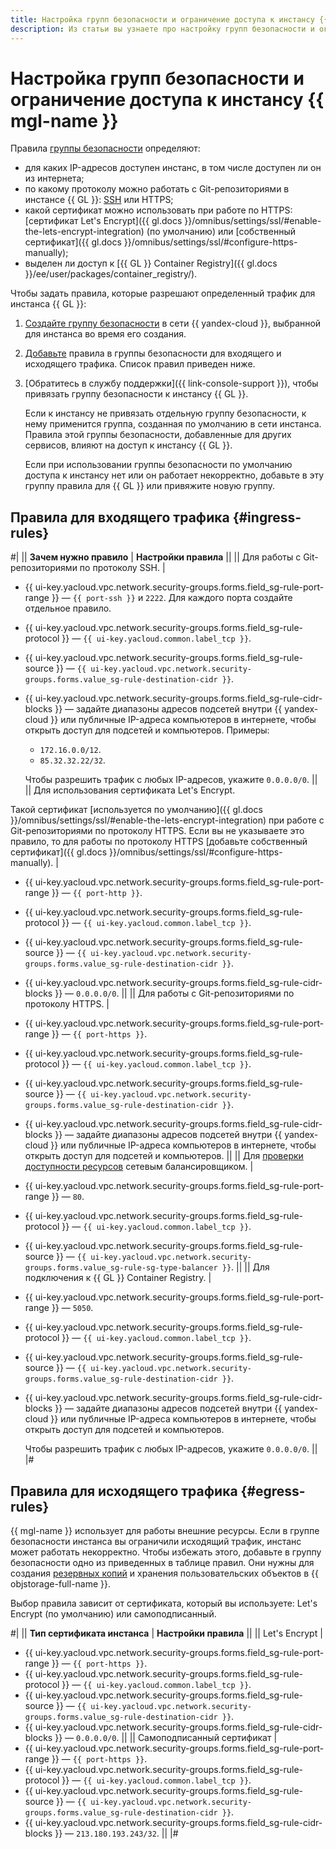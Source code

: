 ```yaml
---
title: Настройка групп безопасности и ограничение доступа к инстансу {{ mgl-full-name }}
description: Из статьи вы узнаете про настройку групп безопасности и ограничение доступа к инстансу {{ mgl-name }}, а также ознакомитесь с правилами входящего и исходящего трафика.
---
```


# Настройка групп безопасности и ограничение доступа к инстансу {{ mgl-name }}

Правила [группы безопасности](../../vpc/concepts/security-groups.md) определяют:

* для каких IP-адресов доступен инстанс, в том числе доступен ли он из интернета;
* по какому протоколу можно работать с Git-репозиториями в инстансе {{ GL }}: [SSH](../../glossary/ssh-keygen.md) или HTTPS;
* какой сертификат можно использовать при работе по HTTPS: [сертификат Let's Encrypt]({{ gl.docs }}/omnibus/settings/ssl/#enable-the-lets-encrypt-integration) (по умолчанию) или [собственный сертификат]({{ gl.docs }}/omnibus/settings/ssl/#configure-https-manually);
* выделен ли доступ к [{{ GL }} Container Registry]({{ gl.docs }}/ee/user/packages/container_registry/).

Чтобы задать правила, которые разрешают определенный трафик для инстанса {{ GL }}:

1. [Создайте группу безопасности](../../vpc/operations/security-group-create.md) в сети {{ yandex-cloud }}, выбранной для инстанса во время его создания.
1. [Добавьте](../../vpc/operations/security-group-add-rule.md) правила в группы безопасности для входящего и исходящего трафика. Список правил приведен ниже.
1. [Обратитесь в службу поддержки]({{ link-console-support }}), чтобы привязать группу безопасности к инстансу {{ GL }}.

   Если к инстансу не привязать отдельную группу безопасности, к нему применится группа, созданная по умолчанию в сети инстанса. Правила этой группы безопасности, добавленные для других сервисов, влияют на доступ к инстансу {{ GL }}.

   Если при использовании группы безопасности по умолчанию доступа к инстансу нет или он работает некорректно, добавьте в эту группу правила для {{ GL }} или привяжите новую группу.

## Правила для входящего трафика {#ingress-rules}

#|
|| **Зачем нужно правило** | **Настройки правила** ||
|| Для работы с Git-репозиториями по протоколу SSH. | 
* {{ ui-key.yacloud.vpc.network.security-groups.forms.field_sg-rule-port-range }} — `{{ port-ssh }}` и `2222`. Для каждого порта создайте отдельное правило.
* {{ ui-key.yacloud.vpc.network.security-groups.forms.field_sg-rule-protocol }} — `{{ ui-key.yacloud.common.label_tcp }}`.
* {{ ui-key.yacloud.vpc.network.security-groups.forms.field_sg-rule-source }} — `{{ ui-key.yacloud.vpc.network.security-groups.forms.value_sg-rule-destination-cidr }}`.
* {{ ui-key.yacloud.vpc.network.security-groups.forms.field_sg-rule-cidr-blocks }} — задайте диапазоны адресов подсетей внутри {{ yandex-cloud }} или публичные IP-адреса компьютеров в интернете, чтобы открыть доступ для подсетей и компьютеров. Примеры:

   * `172.16.0.0/12`.
   * `85.32.32.22/32`.

   Чтобы разрешить трафик с любых IP-адресов, укажите `0.0.0.0/0`.
|| 
|| Для использования сертификата Let's Encrypt.

Такой сертификат [используется по умолчанию]({{ gl.docs }}/omnibus/settings/ssl/#enable-the-lets-encrypt-integration) при работе с Git-репозиториями по протоколу HTTPS. Если вы не указываете это правило, то для работы по протоколу HTTPS [добавьте собственный сертификат]({{ gl.docs }}/omnibus/settings/ssl/#configure-https-manually). |
* {{ ui-key.yacloud.vpc.network.security-groups.forms.field_sg-rule-port-range }} — `{{ port-http }}`.
* {{ ui-key.yacloud.vpc.network.security-groups.forms.field_sg-rule-protocol }} — `{{ ui-key.yacloud.common.label_tcp }}`.
* {{ ui-key.yacloud.vpc.network.security-groups.forms.field_sg-rule-source }} — `{{ ui-key.yacloud.vpc.network.security-groups.forms.value_sg-rule-destination-cidr }}`.
* {{ ui-key.yacloud.vpc.network.security-groups.forms.field_sg-rule-cidr-blocks }} — `0.0.0.0/0`.
||
|| Для работы с Git-репозиториями по протоколу HTTPS. |
* {{ ui-key.yacloud.vpc.network.security-groups.forms.field_sg-rule-port-range }} — `{{ port-https }}`.
* {{ ui-key.yacloud.vpc.network.security-groups.forms.field_sg-rule-protocol }} — `{{ ui-key.yacloud.common.label_tcp }}`.
* {{ ui-key.yacloud.vpc.network.security-groups.forms.field_sg-rule-source }} — `{{ ui-key.yacloud.vpc.network.security-groups.forms.value_sg-rule-destination-cidr }}`.
* {{ ui-key.yacloud.vpc.network.security-groups.forms.field_sg-rule-cidr-blocks }} — задайте диапазоны адресов подсетей внутри {{ yandex-cloud }} или публичные IP-адреса компьютеров в интернете, чтобы открыть доступ для подсетей и компьютеров.
||
|| Для [проверки доступности ресурсов](../../network-load-balancer/concepts/health-check.md) сетевым балансировщиком. |
* {{ ui-key.yacloud.vpc.network.security-groups.forms.field_sg-rule-port-range }} — `80`.
* {{ ui-key.yacloud.vpc.network.security-groups.forms.field_sg-rule-protocol }} — `{{ ui-key.yacloud.common.label_tcp }}`.
* {{ ui-key.yacloud.vpc.network.security-groups.forms.field_sg-rule-source }} — `{{ ui-key.yacloud.vpc.network.security-groups.forms.value_sg-rule-sg-type-balancer }}`.
||
|| Для подключения к {{ GL }} Container Registry. |
* {{ ui-key.yacloud.vpc.network.security-groups.forms.field_sg-rule-port-range }} — `5050`.
* {{ ui-key.yacloud.vpc.network.security-groups.forms.field_sg-rule-protocol }} — `{{ ui-key.yacloud.common.label_tcp }}`.
* {{ ui-key.yacloud.vpc.network.security-groups.forms.field_sg-rule-source }} — `{{ ui-key.yacloud.vpc.network.security-groups.forms.value_sg-rule-destination-cidr }}`.
* {{ ui-key.yacloud.vpc.network.security-groups.forms.field_sg-rule-cidr-blocks }} — задайте диапазоны адресов подсетей внутри {{ yandex-cloud }} или публичные IP-адреса компьютеров в интернете, чтобы открыть доступ для подсетей и компьютеров.

   Чтобы разрешить трафик с любых IP-адресов, укажите `0.0.0.0/0`.
||
|#

## Правила для исходящего трафика {#egress-rules}

{{ mgl-name }} использует для работы внешние ресурсы. Если в группе безопасности инстанса вы ограничили исходящий трафик, инстанс может работать некорректно. Чтобы избежать этого, добавьте в группу безопасности одно из приведенных в таблице правил. Они нужны для создания [резервных копий](../concepts/backup.md) и хранения пользовательских объектов в {{ objstorage-full-name }}.

Выбор правила зависит от сертификата, который вы используете: Let's Encrypt (по умолчанию) или самоподписанный.

#|
|| **Тип сертификата инстанса** | **Настройки правила** ||
|| Let's Encrypt |
* {{ ui-key.yacloud.vpc.network.security-groups.forms.field_sg-rule-port-range }} — `{{ port-https }}`.
* {{ ui-key.yacloud.vpc.network.security-groups.forms.field_sg-rule-protocol }} — `{{ ui-key.yacloud.common.label_tcp }}`.
* {{ ui-key.yacloud.vpc.network.security-groups.forms.field_sg-rule-source }} — `{{ ui-key.yacloud.vpc.network.security-groups.forms.value_sg-rule-destination-cidr }}`.
* {{ ui-key.yacloud.vpc.network.security-groups.forms.field_sg-rule-cidr-blocks }} — `0.0.0.0/0`.
||
|| Самоподписанный сертификат |
* {{ ui-key.yacloud.vpc.network.security-groups.forms.field_sg-rule-port-range }} — `{{ port-https }}`.
* {{ ui-key.yacloud.vpc.network.security-groups.forms.field_sg-rule-protocol }} — `{{ ui-key.yacloud.common.label_tcp }}`.
* {{ ui-key.yacloud.vpc.network.security-groups.forms.field_sg-rule-source }} — `{{ ui-key.yacloud.vpc.network.security-groups.forms.value_sg-rule-destination-cidr }}`.
* {{ ui-key.yacloud.vpc.network.security-groups.forms.field_sg-rule-cidr-blocks }} — `213.180.193.243/32`.
||
|#
